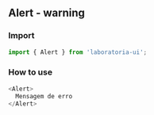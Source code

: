 ## Alert - warning

### Import

```js
import { Alert } from 'laboratoria-ui';
```

### How to use

```js
<Alert>
  Mensagem de erro
</Alert>
```
